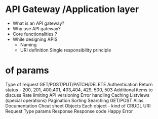 # API Gateway /Application layer 
  * What is an API gateway?
  * Why use API gateway?
  * Core functionalities ?
  * While designing APIS
    * Naming 
    * URI definition 
Single responsibility principle
# of params
Type of request GET/POST/PUT/PATCH/DELETE
Authentication 
Return status - 200, 201, 400,401, 403,404, 429, 500, 503
Additional items to discuss
Rate limiting 
API versioning 
Error handling 
Caching 
Listviews (special operations)
Pagination 
Sorting 
Searching 
GET/POST
Alias
Documentation 
 Cheat sheet 
Objects 
Each object - kind of CRUDL
URI
Request 
Type
params
Response 
Response code 
Happy 
Error


